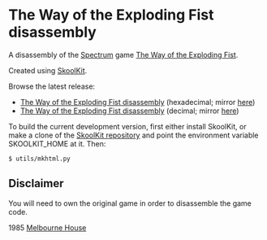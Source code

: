 The Way of the Exploding Fist disassembly
=========================================

A disassembly of the [Spectrum](https://en.wikipedia.org/wiki/ZX_Spectrum) game
[The Way of the Exploding Fist](https://en.wikipedia.org/wiki/The_Way_of_the_Exploding_Fist).

Created using [SkoolKit](https://skoolkit.ca).

Browse the latest release:

* [The Way of the Exploding Fist disassembly](https://pobtastic.github.io/wayoftheexplodingfist/) (hexadecimal; mirror [here](http://skoolkit.arcadegeek.co.uk/wayoftheexplodingfist/))
* [The Way of the Exploding Fist disassembly](https://pobtastic.github.io/wayoftheexplodingfist/dec/) (decimal; mirror [here](http://skoolkit.arcadegeek.co.uk/wayoftheexplodingfist/dec/))

To build the current development version, first either install SkoolKit, or
make a clone of the [SkoolKit repository](https://github.com/skoolkid/skoolkit)
and point the environment variable SKOOLKIT_HOME at it. Then:

    $ utils/mkhtml.py

Disclaimer
----------

You will need to own the original game in order to disassemble the game code.

1985 [Melbourne House](https://en.wikipedia.org/wiki/Krome_Studios_Melbourne)
